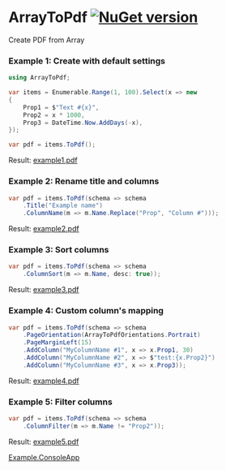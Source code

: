 # ArrayToPdf [![NuGet version](https://badge.fury.io/nu/ArrayToPdf.svg)](http://badge.fury.io/nu/ArrayToPdf)
Create PDF from Array

### Example 1: Create with default settings
```C#
using ArrayToPdf;

var items = Enumerable.Range(1, 100).Select(x => new
{
    Prop1 = $"Text #{x}",
    Prop2 = x * 1000,
    Prop3 = DateTime.Now.AddDays(-x),
});

var pdf = items.ToPdf();
```
Result: 
[example1.pdf](https://github.com/mustaddon/ArrayToPdf/raw/master/Examples/example1.pdf)


### Example 2: Rename title and columns
```C#
var pdf = items.ToPdf(schema => schema
    .Title("Example name")
    .ColumnName(m => m.Name.Replace("Prop", "Column #")));
```
Result: 
[example2.pdf](https://github.com/mustaddon/ArrayToPdf/raw/master/Examples/example2.pdf)


### Example 3: Sort columns
```C#
var pdf = items.ToPdf(schema => schema
    .ColumnSort(m => m.Name, desc: true));
```
Result: 
[example3.pdf](https://github.com/mustaddon/ArrayToPdf/raw/master/Examples/example3.pdf)


### Example 4: Custom column's mapping
```C#
var pdf = items.ToPdf(schema => schema
    .PageOrientation(ArrayToPdfOrientations.Portrait)
    .PageMarginLeft(15)
    .AddColumn("MyColumnName #1", x => x.Prop1, 30)
    .AddColumn("MyColumnName #2", x => $"test:{x.Prop2}")
    .AddColumn("MyColumnName #3", x => x.Prop3));
```
Result: 
[example4.pdf](https://github.com/mustaddon/ArrayToPdf/raw/master/Examples/example4.pdf)


### Example 5: Filter columns
```C#
var pdf = items.ToPdf(schema => schema
    .ColumnFilter(m => m.Name != "Prop2"));
```
Result: 
[example5.pdf](https://github.com/mustaddon/ArrayToPdf/raw/master/Examples/example5.pdf)


[Example.ConsoleApp](https://github.com/mustaddon/ArrayToPdf/tree/master/Examples/Example.ConsoleApp/)
